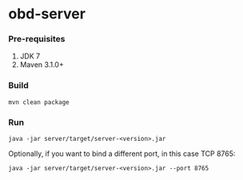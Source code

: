 obd-server
==========

### Pre-requisites ###

1. JDK 7
2. Maven 3.1.0+

### Build ###

```
mvn clean package
```

### Run ###

```
java -jar server/target/server-<version>.jar
```

Optionally, if you want to bind a different port, in this case TCP 8765:

```
java -jar server/target/server-<version>.jar --port 8765
```
